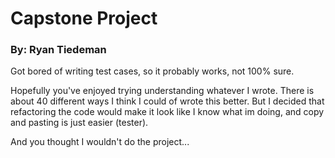 # Capstone Project

### By: Ryan Tiedeman


Got bored of writing test cases, so it probably works, not 100% sure.

Hopefully you've enjoyed trying understanding whatever I wrote. There is about 40 different ways I think I could of wrote this better. But I decided that refactoring the code would make it look like I know what im doing, and copy and pasting is just easier (tester).

And you thought I wouldn't do the project...
